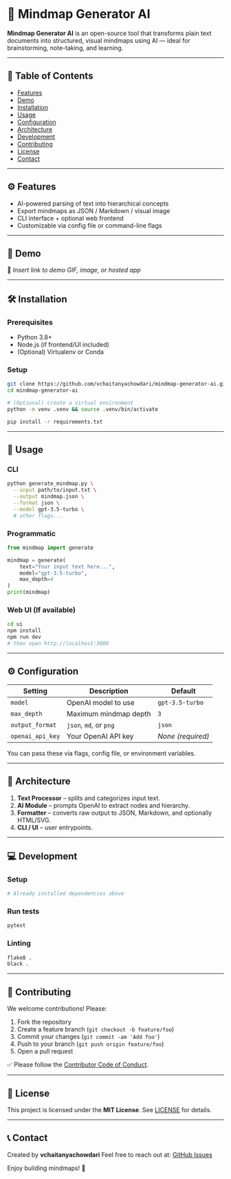 # 🚀 Mindmap Generator AI

**Mindmap Generator AI** is an open-source tool that transforms plain text documents into structured, visual mindmaps using AI — ideal for brainstorming, note-taking, and learning.

---

## 📘 Table of Contents

* [Features](#features)
* [Demo](#demo)
* [Installation](#installation)
* [Usage](#usage)
* [Configuration](#configuration)
* [Architecture](#architecture)
* [Development](#development)
* [Contributing](#contributing)
* [License](#license)
* [Contact](#contact)

---

## ⚙️ Features

* AI-powered parsing of text into hierarchical concepts
* Export mindmaps as JSON / Markdown / visual image
* CLI interface + optional web frontend
* Customizable via config file or command-line flags

---

## 🎥 Demo

🔗 *Insert link to demo GIF, image, or hosted app*

---

## 🛠️ Installation

### Prerequisites

* Python 3.8+
* Node.js (if frontend/UI included)
* (Optional) Virtualenv or Conda

### Setup

```bash
git clone https://github.com/vchaitanyachowdari/mindmap-generator-ai.git
cd mindmap-generator-ai

# (Optional) create a virtual environment
python -m venv .venv && source .venv/bin/activate

pip install -r requirements.txt
```

---

## 🚀 Usage

### CLI

```bash
python generate_mindmap.py \
  --input path/to/input.txt \
  --output mindmap.json \
  --format json \
  --model gpt-3.5-turbo \
  # other flags...
```

### Programmatic

```python
from mindmap import generate

mindmap = generate(
    text="Your input text here...",
    model="gpt-3.5-turbo",
    max_depth=4
)
print(mindmap)
```

### Web UI (If available)

```bash
cd ui
npm install
npm run dev
# then open http://localhost:3000
```

---

## ⚙️ Configuration

| Setting          | Description            | Default           |
| ---------------- | ---------------------- | ----------------- |
| `model`          | OpenAI model to use    | `gpt-3.5-turbo`   |
| `max_depth`      | Maximum mindmap depth  | `3`               |
| `output_format`  | `json`, `md`, or `png` | `json`            |
| `openai_api_key` | Your OpenAI API key    | *None (required)* |

You can pass these via flags, config file, or environment variables.

---

## 🧱 Architecture

1. **Text Processor** – splits and categorizes input text.
2. **AI Module** – prompts OpenAI to extract nodes and hierarchy.
3. **Formatter** – converts raw output to JSON, Markdown, and optionally HTML/SVG.
4. **CLI / UI** – user entrypoints.

---

## 💻 Development

### Setup

```bash
# Already installed dependencies above
```

### Run tests

```bash
pytest
```

### Linting

```bash
flake8 .
black .
```

---

## 🤝 Contributing

We welcome contributions! Please:

1. Fork the repository
2. Create a feature branch (`git checkout -b feature/foo`)
3. Commit your changes (`git commit -am 'Add foo'`)
4. Push to your branch (`git push origin feature/foo`)
5. Open a pull request

✅ Please follow the [Contributor Code of Conduct](CODE_OF_CONDUCT.md).

---

## 📄 License

This project is licensed under the **MIT License**. See [LICENSE](LICENSE) for details.

---

## 📞 Contact

Created by **vchaitanyachowdari**
Feel free to reach out at: [GitHub Issues](https://github.com/vchaitanyachowdari/mindmap-generator-ai/issues)

Enjoy building mindmaps! 🎉

